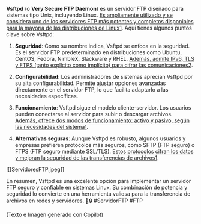 **Vsftpd** (o **Very Secure FTP Daemon**) es un servidor FTP diseñado para sistemas tipo Unix, incluyendo Linux. [Es ampliamente utilizado y se considera uno de los servidores FTP más potentes y completos disponibles para la mayoría de las distribuciones de Linux](https://www.redeszone.net/tutoriales/servidores/vsftpd-configuracion-servidor-ftp/)[1](https://www.redeszone.net/tutoriales/servidores/vsftpd-configuracion-servidor-ftp/). Aquí tienes algunos puntos clave sobre Vsftpd:

1. **Seguridad**: Como su nombre indica, Vsftpd se enfoca en la seguridad. Es el servidor FTP predeterminado en distribuciones como Ubuntu, CentOS, Fedora, NimbleX, Slackware y RHEL. [Además, admite IPv6, TLS y FTPS (tanto explícito como implícito) para cifrar las comunicaciones](https://www.redeszone.net/tutoriales/servidores/vsftpd-configuracion-servidor-ftp/)[2](https://en.wikipedia.org/wiki/Vsftpd).
    
2. **Configurabilidad**: Los administradores de sistemas aprecian Vsftpd por su alta configurabilidad. Permite ajustar opciones avanzadas directamente en el servidor FTP, lo que facilita adaptarlo a las necesidades específicas.
    
3. **Funcionamiento**: Vsftpd sigue el modelo cliente-servidor. Los usuarios pueden conectarse al servidor para subir o descargar archivos. [Además, ofrece dos modos de funcionamiento: activo y pasivo, según las necesidades del sistema](https://www.redeszone.net/tutoriales/servidores/vsftpd-configuracion-servidor-ftp/)[1](https://www.redeszone.net/tutoriales/servidores/vsftpd-configuracion-servidor-ftp/).
    
4. **Alternativas seguras**: Aunque Vsftpd es robusto, algunos usuarios y empresas prefieren protocolos más seguros, como SFTP (FTP seguro) o FTPS (FTP seguro mediante SSL/TLS). [Estos protocolos cifran los datos y mejoran la seguridad de las transferencias de archivos](https://www.redeszone.net/tutoriales/servidores/vsftpd-configuracion-servidor-ftp/)[1](https://www.redeszone.net/tutoriales/servidores/vsftpd-configuracion-servidor-ftp/).

![[ServidoresFTP.jpeg]]

En resumen, Vsftpd es una excelente opción para implementar un servidor FTP seguro y confiable en sistemas Linux. Su combinación de potencia y seguridad lo convierte en una herramienta valiosa para la transferencia de archivos en redes y servidores. 📂🔒 #ServidorFTP #FTP

(Texto e Imagen generado con Copilot)
